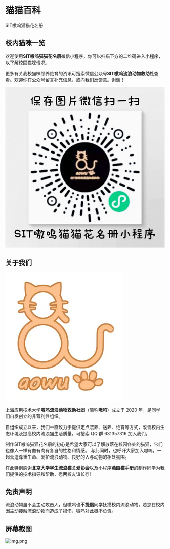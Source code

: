 # 猫猫百科

SIT嗷呜猫猫花名册

## 校内猫咪一览

欢迎使用**SIT嗷呜猫猫花名册**微信小程序，你可以扫描下方的二维码进入小程序，以了解校园猫咪情况。

更多有关我校猫咪领养绝育的资讯可搜索微信公众号**SIT嗷呜流浪动物救助社**查看。欢迎你在公众号留言补充信息，或向我们反馈意。谢谢！

![嗷呜-二维码](assets/aowu-qrcode.png)

## 关于我们

![嗷呜社团](assets/aowu-logo.png)

上海应用技术大学**嗷呜流浪动物救助社团**（简称**嗷呜**）成立于 2020 年，是同学们自发创立的非营利性组织。

自组织成立以来，我们一直致力于提供定点喂养、送养、绝育等方式，改善校内生态环境及提高校内流浪猫生活质量。可搜索 QQ 群 631357316 加入我们。

制作SIT嗷呜猫猫花名册的初心是希望大家可以了解散落在校园各处的猫猫，它们也像人一样有血有肉有各自的性格和情感。
与此同时，也呼吁大家加入嗷呜，一起营造尊重生命、爱护流浪动物、良好的人与动物的相处氛围。

在此特别感谢**北京大学学生流浪猫关爱协会**以及小程序**燕园猫手册**的制作同学为我们提供的技术指导和帮助，愿两校友谊长存!

## 免责声明

流浪动物虽不会主动攻击人，但嗷呜也**不提倡**同学抚摸校内流浪动物，若您在校内因主动接触流浪动物而造成了损伤，嗷呜对此概不负责。


## 屏幕截图

![img.png](assets/img.png)

